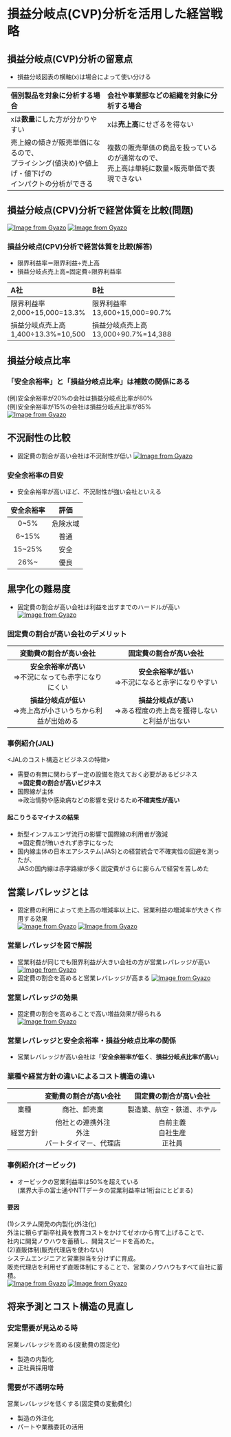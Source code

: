 # 損益分岐点(CVP)分析を活用した経営戦略  
## 損益分岐点(CVP)分析の留意点  
* 損益分岐図表の横軸(x)は場合によって使い分ける  

|個別製品を対象に分析する場合|会社や事業部などの組織を対象に分析する場合|
|:--|:--|
|xは**数量**にした方が分かりやすい|xは**売上高**にせざるを得ない|
|売上線の傾きが販売単価になるので、<br>プライシング(値決め)や値上げ・値下げの<br>インパクトの分析ができる|複数の販売単価の商品を扱っているのが通常なので、<br>売上高は単純に数量×販売単価で表現できない|

## 損益分岐点(CPV)分析で経営体質を比較(問題)  
[![Image from Gyazo](https://i.gyazo.com/a63338c69f3a4fe978a56cea6658a281.png)](https://gyazo.com/a63338c69f3a4fe978a56cea6658a281)
[![Image from Gyazo](https://i.gyazo.com/0f1f761fe2b1a7a9b43c6d6d691ecc93.png)](https://gyazo.com/0f1f761fe2b1a7a9b43c6d6d691ecc93)
### 損益分岐点(CPV)分析で経営体質を比較(解答)  
* 限界利益率＝限界利益÷売上高  
* 損益分岐点売上高=固定費÷限界利益率  

|A社|B社|
|:--|:--|
|限界利益率<br>2,000÷15,000=13.3%|限界利益率<br>13,600÷15,000=90.7%|
|損益分岐点売上高<br>1,400÷13.3%=10,500|損益分岐点売上高<br>13,000÷90.7%=14,388|

## 損益分岐点比率  
### 「安全余裕率」と「損益分岐点比率」は補数の関係にある  
(例)安全余裕率が20%の会社は損益分岐点比率が80%  
(例)安全余裕率が15%の会社は損益分岐点比率が85%  
[![Image from Gyazo](https://i.gyazo.com/27a3ed21acb6024215efb4e5764a4c5c.png)](https://gyazo.com/27a3ed21acb6024215efb4e5764a4c5c)
## 不況耐性の比較  
* 固定費の割合が高い会社は不況耐性が低い
[![Image from Gyazo](https://i.gyazo.com/0da45ed44ee46d6fcef401b328b29ce6.png)](https://gyazo.com/0da45ed44ee46d6fcef401b328b29ce6)
### 安全余裕率の目安  
* 安全余裕率が高いほど、不況耐性が強い会社といえる  

|安全余裕率|評価|
|:--:|:--:|
|0~5%|危険水域|
|6~15%|普通|
|15~25%|安全|
|26%~|優良|

## 黒字化の難易度  
* 固定費の割合が高い会社は利益を出すまでのハードルが高い  
[![Image from Gyazo](https://i.gyazo.com/6b61e7ec13086abb3ecda287d3aef391.png)](https://gyazo.com/6b61e7ec13086abb3ecda287d3aef391)
### 固定費の割合が高い会社のデメリット  

|変動費の割合が高い会社|固定費の割合が高い会社|
|:--:|:--:|
|**安全余裕率が高い**<br>⇒不況になっても赤字になりにくい|**安全余裕率が低い**<br>⇒不況になると赤字になりやすい|
|**損益分岐点が低い**<br>⇒売上高が小さいうちから利益が出始める|**損益分岐点が高い**<br>⇒ある程度の売上高を獲得しないと利益が出ない|

### 事例紹介(JAL)  
<JALのコスト構造とビジネスの特徴>  
* 需要の有無に関わらず一定の設備を抱えておく必要があるビジネス<br>⇒**固定費の割合が高いビジネス**  
* 国際線が主体<br>⇒政治情勢や感染病などの影響を受けるため**不確実性が高い**  
#### 起こりうるマイナスの結果  
* 新型インフルエンザ流行の影響で国際線の利用者が激減<br>⇒固定費が賄いきれず赤字になった  
* 国内線主体の日本エアシステム(JAS)との経営統合で不確実性の回避を測ったが、<br>JASの国内線は赤字路線が多く固定費がさらに膨らんで経営を苦しめた  
## 営業レバレッジとは  
* 固定費の利用によって売上高の増減率以上に、営業利益の増減率が大きく作用する効果  
[![Image from Gyazo](https://i.gyazo.com/42ef35dc564acfbfb8abc1fae0468834.png)](https://gyazo.com/42ef35dc564acfbfb8abc1fae0468834)
[![Image from Gyazo](https://i.gyazo.com/5ca318295d3404193b1d1a0452a0c325.png)](https://gyazo.com/5ca318295d3404193b1d1a0452a0c325)
### 営業レバレッジを図で解説  
* 営業利益が同じでも限界利益が大きい会社の方が営業レバレッジが高い  
[![Image from Gyazo](https://i.gyazo.com/f57fcc57382fa4251e17fccc87f42439.png)](https://gyazo.com/f57fcc57382fa4251e17fccc87f42439)
* 固定費の割合を高めると営業レバレッジが高まる
[![Image from Gyazo](https://i.gyazo.com/684751de186711dafbd2cd4dcd4785d1.png)](https://gyazo.com/684751de186711dafbd2cd4dcd4785d1)
### 営業レバレッジの効果  
* 固定費の割合を高めることで高い増益効果が得られる  
[![Image from Gyazo](https://i.gyazo.com/4b9a375d029dae6bab5960dbcd892a6d.png)](https://gyazo.com/4b9a375d029dae6bab5960dbcd892a6d)
### 営業レバレッジと安全余裕率・損益分岐点比率の関係  
* 営業レバレッジが高い会社は「**安全余裕率が低く**、**損益分岐点比率が高い**」  
### 業種や経営方針の違いによるコスト構造の違い  

||変動費の割合が高い会社|固定費の割合が高い会社|
|:--:|:--:|:--:|
|業種|商社、卸売業|製造業、航空・鉄道、ホテル|
|経営方針|他社との連携外注<br>外注<br>パートタイマー、代理店|自前主義<br>自社生産<br>正社員|

### 事例紹介(オービック)  
* オービックの営業利益率は50%を超えている  
(業界大手の富士通やNTTデータの営業利益率は1桁台にとどまる)  
#### 要因  
(1)システム開発の内製化(外注化)  
外注に頼らず新卒社員を教育コストをかけてゼオrから育て上げることで、<br>社内に開発ノウハウを蓄積し、開発スピードを高めた。  
(2)直販体制(販売代理店を使わない)  
システムエンジニアと営業担当を分けずに育成。<br>販売代理店を利用せず直販体制にすることで、営業のノウハウもすべて自社に蓄積。  
[![Image from Gyazo](https://i.gyazo.com/1f4377e9e2cf7881a3888be124079baf.png)](https://gyazo.com/1f4377e9e2cf7881a3888be124079baf)
[![Image from Gyazo](https://i.gyazo.com/7a95301802b0b716ab1af9866e2359a6.png)](https://gyazo.com/7a95301802b0b716ab1af9866e2359a6)
## 将来予測とコスト構造の見直し  
### 安定需要が見込める時  
営業レバレッジを高める(変動費の固定化)  
* 製造の内製化  
* 正社員採用増  
### 需要が不透明な時  
営業レバレッジを低くする(固定費の変動費化)     
* 製造の外注化  
* パートや業務委託の活用  
